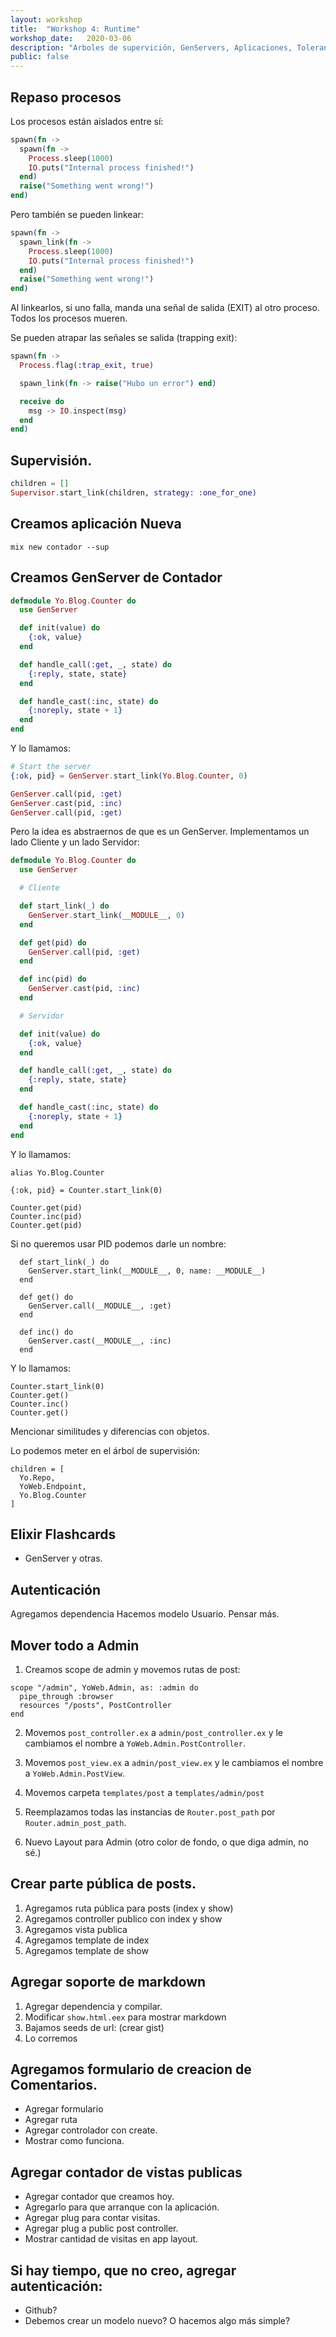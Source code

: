 ```yaml
---
layout: workshop
title:  "Workshop 4: Runtime"
workshop_date:   2020-03-06
description: "Arboles de supervición, GenServers, Aplicaciones, Tolerancia a fallos, debugging."
public: false
---
```


## Repaso procesos
Los procesos están aislados entre sí:
``` elixir
spawn(fn ->
  spawn(fn ->
    Process.sleep(1000)
    IO.puts("Internal process finished!")
  end)
  raise("Something went wrong!")
end)
```

Pero también se pueden linkear:
``` elixir
spawn(fn ->
  spawn_link(fn ->
    Process.sleep(1000)
    IO.puts("Internal process finished!")
  end)
  raise("Something went wrong!")
end)
```
Al linkearlos, si uno falla, manda una señal de salida (EXIT) al otro proceso.
Todos los procesos mueren.

Se pueden atrapar las señales se salida (trapping exit):
``` elixir
spawn(fn ->
  Process.flag(:trap_exit, true)

  spawn_link(fn -> raise("Hubo un error") end)

  receive do
    msg -> IO.inspect(msg)
  end
end)
```

## Supervisión.
``` elixir
children = []
Supervisor.start_link(children, strategy: :one_for_one)
```

## Creamos aplicación Nueva
```
mix new contador --sup
```

## Creamos GenServer de Contador
``` elixir
defmodule Yo.Blog.Counter do
  use GenServer

  def init(value) do
    {:ok, value}
  end

  def handle_call(:get, _, state) do
    {:reply, state, state}
  end

  def handle_cast(:inc, state) do
    {:noreply, state + 1}
  end
end
```

Y lo llamamos:
``` elixir
# Start the server
{:ok, pid} = GenServer.start_link(Yo.Blog.Counter, 0)

GenServer.call(pid, :get)
GenServer.cast(pid, :inc)
GenServer.call(pid, :get)
```

Pero la idea es abstraernos de que es un GenServer.
Implementamos un lado Cliente y un lado Servidor:
``` elixir
defmodule Yo.Blog.Counter do
  use GenServer

  # Cliente

  def start_link(_) do
    GenServer.start_link(__MODULE__, 0)
  end

  def get(pid) do
    GenServer.call(pid, :get)
  end

  def inc(pid) do
    GenServer.cast(pid, :inc)
  end

  # Servidor

  def init(value) do
    {:ok, value}
  end

  def handle_call(:get, _, state) do
    {:reply, state, state}
  end

  def handle_cast(:inc, state) do
    {:noreply, state + 1}
  end
end
```

Y lo llamamos:
```
alias Yo.Blog.Counter

{:ok, pid} = Counter.start_link(0)

Counter.get(pid)
Counter.inc(pid)
Counter.get(pid)
```

Si no queremos usar PID podemos darle un nombre:
```
  def start_link(_) do
    GenServer.start_link(__MODULE__, 0, name: __MODULE__)
  end

  def get() do
    GenServer.call(__MODULE__, :get)
  end

  def inc() do
    GenServer.cast(__MODULE__, :inc)
  end
```

Y lo llamamos:
```
Counter.start_link(0)
Counter.get()
Counter.inc()
Counter.get()
```

Mencionar similitudes y diferencias con objetos.

Lo podemos meter en el árbol de supervisión:
```
children = [
  Yo.Repo,
  YoWeb.Endpoint,
  Yo.Blog.Counter
]
```

## Elixir Flashcards
* GenServer y otras.

## Autenticación
Agregamos dependencia
Hacemos modelo Usuario.
Pensar más.


## Mover todo a Admin

1. Creamos scope de admin y movemos rutas de post:
```
scope "/admin", YoWeb.Admin, as: :admin do
  pipe_through :browser
  resources "/posts", PostController
end
```

2. Movemos `post_controller.ex` a `admin/post_controller.ex` y le cambiamos el nombre a `YoWeb.Admin.PostController`.

3. Movemos `post_view.ex` a `admin/post_view.ex` y le cambiamos el nombre a `YoWeb.Admin.PostView`.

4. Movemos carpeta `templates/post` a `templates/admin/post`

5. Reemplazamos todas las instancias de `Router.post_path` por `Router.admin_post_path`.

6. Nuevo Layout para Admin (otro color de fondo, o que diga admin, no sé.)


## Crear parte pública de posts.
1. Agregamos ruta pública para posts (index y show)
2. Agregamos controller publico con index y show
3. Agregamos vista publica
4. Agregamos template de index
5. Agregamos template de show

## Agregar soporte de markdown
1. Agregar dependencia y compilar.
2. Modificar `show.html.eex` para mostrar markdown
3. Bajamos seeds de url: (crear gist)
4. Lo corremos

## Agregamos formulario de creacion de Comentarios.
- Agregar formulario
- Agregar ruta
- Agregar controlador con create.
- Mostrar como funciona.

## Agregar contador de vistas publicas
- Agregar contador que creamos hoy.
- Agregarlo para que arranque con la aplicación.
- Agregar plug para contar visitas.
- Agregar plug a public post controller.
- Mostrar cantidad de visitas en app layout.

## Si hay tiempo, que no creo, agregar autenticación:
- Github?
- Debemos crear un modelo nuevo? O hacemos algo más simple?
